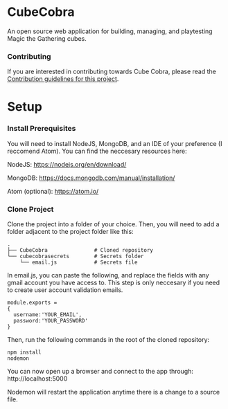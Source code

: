 # CubeCobra
An open source web application for building, managing, and playtesting Magic the Gathering cubes.

### Contributing
If you are interested in contributing towards Cube Cobra, please read the [Contribution guidelines for this project](CONTRIBUTING.md).

# Setup

### Install Prerequisites
You will need to install NodeJS, MongoDB, and an IDE of your preference (I reccomend Atom). You can find the neccesary resources here:

NodeJS: https://nodejs.org/en/download/

MongoDB: https://docs.mongodb.com/manual/installation/

Atom (optional): https://atom.io/

### Clone Project

Clone the project into a folder of your choice. Then, you will need to add a folder adjacent to the project folder like this:
  
    .
    ├── CubeCobra               # Cloned repository
    └── cubecobrasecrets        # Secrets folder    
        └── email.js            # Secrets file
        
In email.js, you can paste the following, and replace the fields with any gmail account you have access to. This step is only neccesary if you need to create user account validation emails.

    module.exports =
    {
      username:'YOUR_EMAIL',
      password:'YOUR_PASSWORD'
    }

Then, run the following commands in the root of the cloned repository:

    npm install
    nodemon

You can now open up a browser and connect to the app through: http://localhost:5000

Nodemon will restart the application anytime there is a change to a source file.
